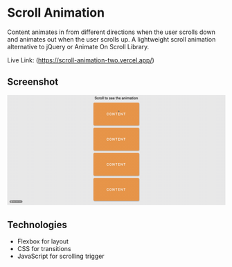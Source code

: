 # Scroll Animation

Content animates in from different directions when the user scrolls down and animates out when the user scrolls up. A lightweight scroll animation alternative to jQuery or Animate On Scroll Library.

Live Link: (https://scroll-animation-two.vercel.app/)

## Screenshot

![Example screenshot](scroll-animation.gif)

## Technologies

- Flexbox for layout
- CSS for transitions
- JavaScript for scrolling trigger
